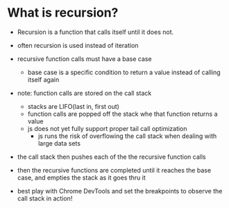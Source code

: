 What is recursion?
==================

* Recursion is a function that calls itself until it does not.

* often recursion is used instead of iteration

* recursive function calls must have a base case
  * base case is a specific condition to return a value instead of calling itself again

* note: function calls are stored on the call stack
  * stacks are LIFO(last in, first out)
  * function calls are popped off the stack whe that function returns a value
  * js does not yet fully support proper tail call optimization
    * js runs the risk of overflowing the call stack when dealing with large data sets

* the call stack then pushes each of the the recursive function calls
* then the recursive functions are completed until it reaches the base case, and empties the stack as it goes thru it

* best play with Chrome DevTools and set the breakpoints to observe the call stack in action!
